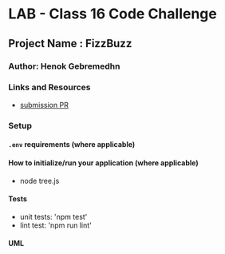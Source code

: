 # LAB - Class 16 Code Challenge

## Project Name : FizzBuzz

### Author: Henok Gebremedhn

### Links and Resources

- [submission PR](https://github.com/henok-6411/data-stracture-and-algorithms-2/pull/15)

### Setup

#### `.env` requirements (where applicable)

#### How to initialize/run your application (where applicable)

- node tree.js

#### Tests

- unit tests: 'npm test'
- lint test: 'npm run lint'

#### UML

![]()
